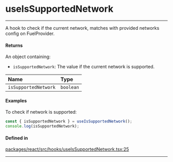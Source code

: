 # useIsSupportedNetwork
---

A hook to check if the current network, matches with provided networks config on FuelProvider.

#### Returns

An object containing:
- `isSupportedNetwork`: The value if the current network is supported.

| Name | Type |
| :------ | :------ |
| `isSupportedNetwork` | `boolean` |

#### Examples

To check if network is supported:
```ts
const { isSupportedNetwork } = useIsSupportedNetwork();
console.log(isSupportedNetwork);
```

#### Defined in
[packages/react/src/hooks/useIsSupportedNetwork.tsx:25](https://github.com/fuellabs/fuel-connectors/blob/main/packages/react/src/hooks/useIsSupportedNetwork.tsx#L25)

___
